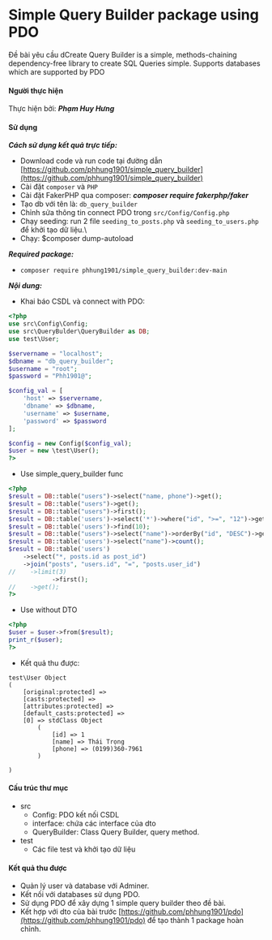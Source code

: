# Simple Query Builder package using PDO

Đề bài yêu cầu dCreate Query Builder is a simple, methods-chaining dependency-free library to create SQL Queries simple. Supports databases which are supported by PDO

#### Người thực hiện
Thực hiện bởi: ***Phạm Huy Hưng***

#### Sử dụng
***Cách sử dụng kết quả trực tiếp:***
- Download code và run code tại đường dẫn [https://github.com/phhung1901/simple_query_builder](https://github.com/phhung1901/simple_query_builder)
- Cài đặt `composer` và `PHP`
- Cài đặt FakerPHP qua composer: ***composer require fakerphp/faker***
- Tạo db với tên là: `db_query_builder`
- Chỉnh sửa thông tin connect PDO trong `src/Config/Config.php`
- Chạy seeding: run 2 file `seeding_to_posts.php` và  `seeding_to_users.php` để khởi tạo dữ liệu.\
- Chạy: $composer dump-autoload

***Required package:***
- `composer require phhung1901/simple_query_builder:dev-main`

***Nội dung:***
- Khai báo CSDL và connect with PDO: 
```php
<?php
use src\Config\Config;
use src\QueryBulder\QueryBuilder as DB;
use test\User;

$servername = "localhost";
$dbname = "db_query_builder";
$username = "root";
$password = "Phh1901@";

$config_val = [
    'host' => $servername,
    'dbname' => $dbname,
    'username' => $username,
    'password' => $password
];

$config = new Config($config_val);
$user = new \test\User();
?>
```

- Use simple_query_builder func 

```php
<?php
$result = DB::table("users")->select("name, phone")->get();
$result = DB::table("users")->get();
$result = DB::table("users")->first();
$result = DB::table('users')->select('*')->where("id", ">=", "12")->get();
$result = DB::table('users')->find(10);
$result = DB::table("users")->select("name")->orderBy("id", "DESC")->get();
$result = DB::table('users')->select("name")->count();
$result = DB::table('users')
    ->select("*, posts.id as post_id")
    ->join("posts", "users.id", "=", "posts.user_id")
//    ->limit(3)
            ->first();
//    ->get();
?>
```

- Use without DTO
```php
<?php
$user = $user->from($result);
print_r($user);
?>
```
- Kết quả thu được: 
```
test\User Object
(
    [original:protected] => 
    [casts:protected] => 
    [attributes:protected] => 
    [default_casts:protected] => 
    [0] => stdClass Object
        (
            [id] => 1
            [name] => Thái Trọng
            [phone] => (0199)360-7961
        )

)

```

#### Cấu trúc thư mục
- src
  - Config: PDO kết nối CSDL
  - interface: chứa các interface của dto
  - QueryBuilder: Class Query Builder, query method.
- test
  - Các file test và khởi tạo dữ liệu

#### Kết quả thu được
- Quản lý user và database với Adminer.
- Kết nối với databases sử dụng PDO.
- Sử dụng PDO để xây dựng 1 simple query builder theo đề bài. 
- Kết hợp với dto của bài trước [https://github.com/phhung1901/pdo](https://github.com/phhung1901/pdo) để tạo thành 1 package hoàn chỉnh.

